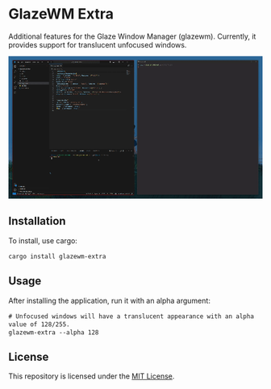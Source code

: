 # GlazeWM Extra

Additional features for the Glaze Window Manager (glazewm). 
Currently, it provides support for translucent unfocused windows.

![Demo](assets/demo.gif)

## Installation
To install, use cargo:
```shell
cargo install glazewm-extra
```

## Usage

After installing the application, run it with an alpha argument:
```shell
# Unfocused windows will have a translucent appearance with an alpha value of 128/255.
glazewm-extra --alpha 128
```

## License

This repository is licensed under the [MIT License](LICENSE).


